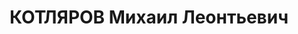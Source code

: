 ---
title: КОТЛЯРОВ Михаил Леонтьевич
description: народився 1894 у м. [Білозірка Кременецького пов.] Волинської губ. Єврей,
  з кустарів, освіта початкова, позапарт., у 1918—1937 рр. член ВКП(б). Проживав у
  Харкові. Начальник клубу ПВ ХО, комісар Карачівського табору Тсоавіахіму. Заарештований
  _28.09.1937_ р. за участь у військово-фашистській змові (статті 54-1 п. «а», 54-8,
  54-11 КК УРСР) і військовою колегією Верховного Суду СРСР _09.12.1937_ р. (статті
  54-2, 54-8, 54-11 КК УРСР) засуджений до розстрілу з конфіскацією особистого майна.
  Розстріляний _10.12.1937_ р. у Харкові. Реабілітований _29.10.1957_ р.
---